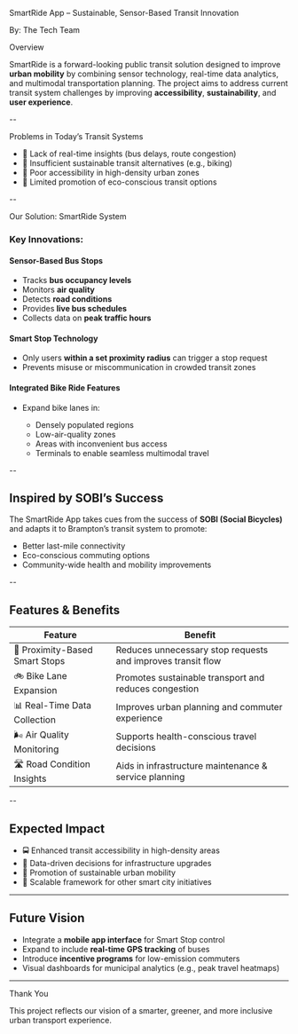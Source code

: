 

SmartRide App – Sustainable, Sensor-Based Transit Innovation

By: The Tech Team

 Overview

SmartRide is a forward-looking public transit solution designed to improve **urban mobility** by combining sensor technology, real-time data analytics, and multimodal transportation planning. The project aims to address current transit system challenges by improving **accessibility**, **sustainability**, and **user experience**.

--

 Problems in Today’s Transit Systems

* 🚫 Lack of real-time insights (bus delays, route congestion)
* 🌱 Insufficient sustainable transit alternatives (e.g., biking)
* 🧭 Poor accessibility in high-density urban zones
* 💬 Limited promotion of eco-conscious transit options

--

 Our Solution: SmartRide System

###  Key Innovations:

#### **Sensor-Based Bus Stops**

* Tracks **bus occupancy levels**
* Monitors **air quality**
* Detects **road conditions**
* Provides **live bus schedules**
* Collects data on **peak traffic hours**

#### **Smart Stop Technology**

* Only users **within a set proximity radius** can trigger a stop request
* Prevents misuse or miscommunication in crowded transit zones

#### **Integrated Bike Ride Features**

* Expand bike lanes in:

  * Densely populated regions
  * Low-air-quality zones
  * Areas with inconvenient bus access
  * Terminals to enable seamless multimodal travel

--

## Inspired by SOBI’s Success

The SmartRide App takes cues from the success of **SOBI (Social Bicycles)** and adapts it to Brampton’s transit system to promote:

* Better last-mile connectivity
* Eco-conscious commuting options
* Community-wide health and mobility improvements

--

## Features & Benefits

| Feature                        | Benefit                                                     |
| ------------------------------ | ----------------------------------------------------------- |
| 📍 Proximity-Based Smart Stops | Reduces unnecessary stop requests and improves transit flow |
| 🚲 Bike Lane Expansion         | Promotes sustainable transport and reduces congestion       |
| 📊 Real-Time Data Collection   | Improves urban planning and commuter experience             |
| 🌬️ Air Quality Monitoring     | Supports health-conscious travel decisions                  |
| 🛣️ Road Condition Insights    | Aids in infrastructure maintenance & service planning       |

--

##  Expected Impact

* 🚍 Enhanced transit accessibility in high-density areas
* 🧠 Data-driven decisions for infrastructure upgrades
* 🌱 Promotion of sustainable urban mobility
* 💼 Scalable framework for other smart city initiatives

---

## Future Vision

* Integrate a **mobile app interface** for Smart Stop control
* Expand to include **real-time GPS tracking** of buses
* Introduce **incentive programs** for low-emission commuters
* Visual dashboards for municipal analytics (e.g., peak travel heatmaps)

---

Thank You

This project reflects our vision of a smarter, greener, and more inclusive urban transport experience.


